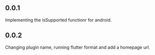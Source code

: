 ## 0.0.1
Implementing the isSupported functionr for android.
## 0.0.2
Changing plugin name, running flutter format and add a homepage url.
